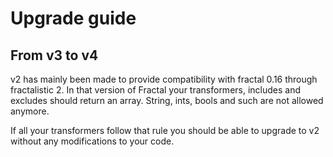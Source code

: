 # Upgrade guide

## From v3 to v4

v2 has mainly been made to provide compatibility with fractal 0.16 through fractalistic 2. In that version of Fractal your transformers, includes and excludes should return an array. String, ints, bools and such are not allowed anymore.

If all your transformers follow that rule you should be able to upgrade to v2 without any modifications to your code.